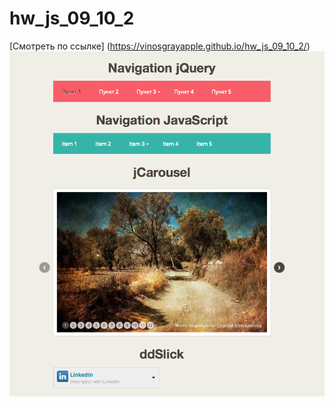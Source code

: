 # hw_js_09_10_2
[Смотреть по ссылке] (https://vinosgrayapple.github.io/hw_js_09_10_2/)
![Alt-текст](img/screen.png "Заголовок изображения")
